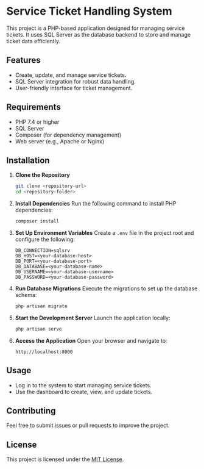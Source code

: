 # Service Ticket Handling System

This project is a PHP-based application designed for managing service tickets. It uses SQL Server as the database backend to store and manage ticket data efficiently.

## Features
- Create, update, and manage service tickets.
- SQL Server integration for robust data handling.
- User-friendly interface for ticket management.

## Requirements
- PHP 7.4 or higher
- SQL Server
- Composer (for dependency management)
- Web server (e.g., Apache or Nginx)

## Installation

1. **Clone the Repository**
    ```bash
    git clone <repository-url>
    cd <repository-folder>
    ```

2. **Install Dependencies**
    Run the following command to install PHP dependencies:
    ```bash
    composer install
    ```

3. **Set Up Environment Variables**
    Create a `.env` file in the project root and configure the following:
    ```env
    DB_CONNECTION=sqlsrv
    DB_HOST=<your-database-host>
    DB_PORT=<your-database-port>
    DB_DATABASE=<your-database-name>
    DB_USERNAME=<your-database-username>
    DB_PASSWORD=<your-database-password>
    ```

4. **Run Database Migrations**
    Execute the migrations to set up the database schema:
    ```bash
    php artisan migrate
    ```

5. **Start the Development Server**
    Launch the application locally:
    ```bash
    php artisan serve
    ```

6. **Access the Application**
    Open your browser and navigate to:
    ```
    http://localhost:8000
    ```

## Usage
- Log in to the system to start managing service tickets.
- Use the dashboard to create, view, and update tickets.

## Contributing
Feel free to submit issues or pull requests to improve the project.

## License
This project is licensed under the [MIT License](LICENSE).
